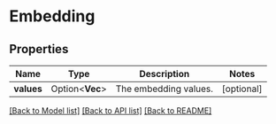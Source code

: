 # Embedding

## Properties

Name | Type | Description | Notes
------------ | ------------- | ------------- | -------------
**values** | Option<**Vec<f64>**> | The embedding values. | [optional]

[[Back to Model list]](../README.md#documentation-for-models) [[Back to API list]](../README.md#documentation-for-api-endpoints) [[Back to README]](../README.md)


